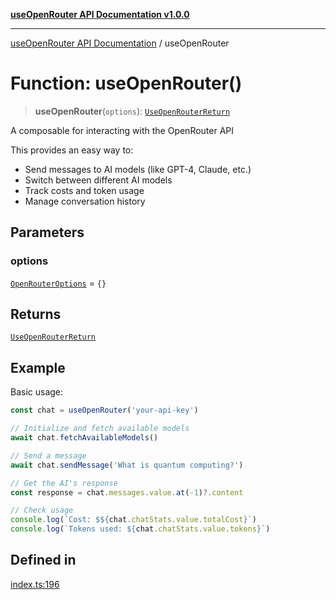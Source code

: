 [**useOpenRouter API Documentation v1.0.0**](../README.md)

***

[useOpenRouter API Documentation](../README.md) / useOpenRouter

# Function: useOpenRouter()

> **useOpenRouter**(`options`): [`UseOpenRouterReturn`](../interfaces/UseOpenRouterReturn.md)

A composable for interacting with the OpenRouter API

This provides an easy way to:
- Send messages to AI models (like GPT-4, Claude, etc.)
- Switch between different AI models
- Track costs and token usage
- Manage conversation history

## Parameters

### options

[`OpenRouterOptions`](../interfaces/OpenRouterOptions.md) = `{}`

## Returns

[`UseOpenRouterReturn`](../interfaces/UseOpenRouterReturn.md)

## Example

Basic usage:
```ts
const chat = useOpenRouter('your-api-key')

// Initialize and fetch available models
await chat.fetchAvailableModels()

// Send a message
await chat.sendMessage('What is quantum computing?')

// Get the AI's response
const response = chat.messages.value.at(-1)?.content

// Check usage
console.log(`Cost: $${chat.chatStats.value.totalCost}`)
console.log(`Tokens used: ${chat.chatStats.value.tokens}`)
```

## Defined in

[index.ts:196](https://github.com/ejfox/vue-use-openrouter/blob/1d2f24340e5b0fd0067f19fb73e1272c7e16cc66/src/index.ts#L196)
